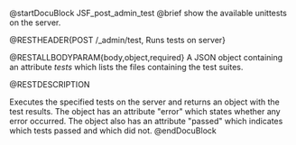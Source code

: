
@startDocuBlock JSF_post_admin_test
@brief show the available unittests on the server.

@RESTHEADER{POST /_admin/test, Runs tests on server}

@RESTALLBODYPARAM{body,object,required}
A JSON object containing an attribute *tests* which lists the files
containing the test suites.

@RESTDESCRIPTION

Executes the specified tests on the server and returns an object with the
test results. The object has an attribute "error" which states whether
any error occurred. The object also has an attribute "passed" which
indicates which tests passed and which did not.
@endDocuBlock
